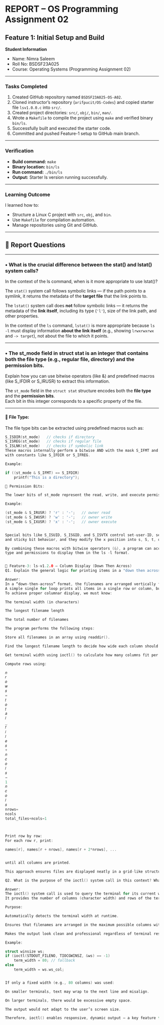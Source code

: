 # REPORT – OS Programming Assignment 02
## Feature 1: Initial Setup and Build

**Student Information**
- Name: Nimra Saleem  
- Roll No: BSDSF23A025  
- Course: Operating Systems (Programming Assignment 02)

---

### Tasks Completed

1. Created GitHub repository named `BSDSF23A025-OS-A02`.
2. Cloned instructor’s repository (`arifpucit/OS-Codes`) and copied starter file `lsv1.0.0.c` into `src/`.
3. Created project directories: `src/`, `obj/`, `bin/`, `man/`.
4. Wrote a `Makefile` to compile the project using `make` and verified binary `bin/ls`.
5. Successfully built and executed the starter code.
6. Committed and pushed Feature-1 setup to GitHub main branch.

---

### Verification

- **Build command:** `make`
- **Binary location:** `bin/ls`
- **Run command:** `./bin/ls`
- **Output:** Starter ls version running successfully.

---

### Learning Outcome

I learned how to:
- Structure a Linux C project with `src`, `obj`, and `bin`.
- Use `Makefile` for compilation automation.
- Manage repositories using Git and GitHub.

---
## 🧠 Report Questions

---

### • What is the crucial difference between the stat() and lstat() system calls? 
In the context of the ls command, when is it more appropriate to use lstat()?

The `stat()` system call follows symbolic links — if the path points to a symlink, it returns the 
metadata of the **target file** that the link points to.  

The `lstat()` system call does **not** follow symbolic links — it returns the metadata of the **link itself**, 
including its type (`'l'`), size of the link path, and other properties.  

In the context of the `ls` command, `lstat()` is more appropriate because `ls -l` must display 
information **about the link itself** (e.g., showing `lrwxrwxrwx` and `-> target`), 
not about the file to which it points.

---

### • The st_mode field in struct stat is an integer that contains both the file type (e.g., regular file, directory) and the permission bits. 
Explain how you can use bitwise operators (like &) and predefined macros (like S_IFDIR or S_IRUSR) to extract this information.

The `st_mode` field in the `struct stat` structure encodes both the **file type** and the **permission bits**.  
Each bit in this integer corresponds to a specific property of the file.

---

#### 🔹 File Type:
The file type bits can be extracted using predefined macros such as:  
```c
S_ISDIR(st_mode)   // checks if directory
S_ISREG(st_mode)   // checks if regular file
S_ISLNK(st_mode)   // checks if symbolic link
These macros internally perform a bitwise AND with the mask S_IFMT and compare it
with constants like S_IFDIR or S_IFREG.

Example:

if ((st_mode & S_IFMT) == S_IFDIR)
    printf("This is a directory");

🔹 Permission Bits:

The lower bits of st_mode represent the read, write, and execute permissions for the owner, group, and others.

Example:

(st_mode & S_IRUSR) ? 'r' : '-';   // owner read
(st_mode & S_IWUSR) ? 'w' : '-';   // owner write
(st_mode & S_IXUSR) ? 'x' : '-';   // owner execute


Special bits like S_ISUID, S_ISGID, and S_ISVTX control set-user-ID, set-group-ID,
and sticky bit behavior, and they modify the x position into s, S, t, or T.

By combining these macros with bitwise operators (&), a program can accurately determine the file’s
type and permissions to display them in the ls -l format.


🧩 Feature-3: ls-v1.2.0 – Column Display (Down Then Across)
Q1. Explain the general logic for printing items in a "down then across" columnar format. Why is a simple single loop through the list of filenames insufficient for this task?

Answer:
In a “down-then-across” format, the filenames are arranged vertically first, then move horizontally to the next column.
A simple single for loop prints all items in a single row or column, but it cannot automatically format the output into multiple aligned columns.
To achieve proper columnar display, we must know:

The terminal width (in characters)

The longest filename length

The total number of filenames

The program performs the following steps:

Store all filenames in an array using readdir().

Find the longest filename length to decide how wide each column should be.

Get terminal width using ioctl() to calculate how many columns fit per row.

Compute rows using:

𝑛
𝑟
𝑜
𝑤
𝑠
=
𝑡
𝑜
𝑡
𝑎
𝑙
_
𝑓
𝑖
𝑙
𝑒
𝑠
+
𝑛
𝑐
𝑜
𝑙
𝑠
−
1
𝑛
𝑐
𝑜
𝑙
𝑠
nrows=
ncols
total_files+ncols−1
	​


Print row by row:
For each row r, print:

names[r], names[r + nrows], names[r + 2*nrows], ...


until all columns are printed.

This approach ensures files are displayed neatly in a grid-like structure, filling each column from top to bottom, then moving across — exactly like the real Linux ls.

Q2. What is the purpose of the ioctl() system call in this context? What would be the limitations of your program if you only used a fixed-width fallback (e.g., 80 columns) instead of detecting the terminal size?

Answer:
The ioctl() system call is used to query the terminal for its current window size using the TIOCGWINSZ request.
It provides the number of columns (character width) and rows of the terminal, allowing the program to adjust its output layout dynamically.

Purpose:

Automatically detects the terminal width at runtime.

Ensures that filenames are arranged in the maximum possible columns without wrapping or truncation.

Makes the output look clean and professional regardless of terminal resizing.

Example:

struct winsize ws;
if (ioctl(STDOUT_FILENO, TIOCGWINSZ, &ws) == -1)
    term_width = 80; // fallback
else
    term_width = ws.ws_col;


If only a fixed width (e.g., 80 columns) was used:

On smaller terminals, text may wrap to the next line and misalign.

On larger terminals, there would be excessive empty space.

The output would not adapt to the user’s screen size.

Therefore, ioctl() enables responsive, dynamic output — a key feature for modern command-line utilities.
